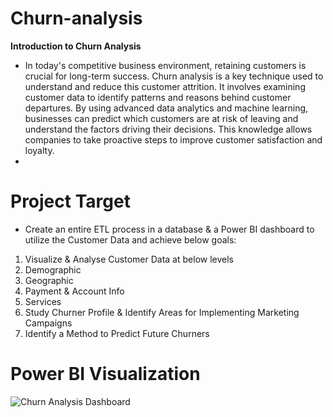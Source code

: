 # Churn-analysis
**Introduction to Churn Analysis**
- In today's competitive business environment, retaining customers is crucial for long-term success. Churn analysis is a key technique used to understand and reduce this customer attrition. It involves examining customer data to identify patterns and reasons behind customer departures. By using advanced data analytics and machine learning, businesses can predict which customers are at risk of leaving and understand the factors driving their decisions. This knowledge allows companies to take proactive steps to improve customer satisfaction and loyalty.
- 
# Project Target

- Create an entire ETL process in a database & a Power BI dashboard to utilize the Customer Data and achieve below goals:

1. Visualize & Analyse Customer Data at below levels
2. Demographic
3. Geographic
4. Payment & Account Info
5. Services
6. Study Churner Profile & Identify Areas for Implementing Marketing Campaigns
7. Identify a Method to Predict Future Churners


# Power BI Visualization
![Churn Analysis Dashboard](https://github.com/user-attachments/assets/c61a93ba-9b9b-403d-8f83-824116ab4341)
